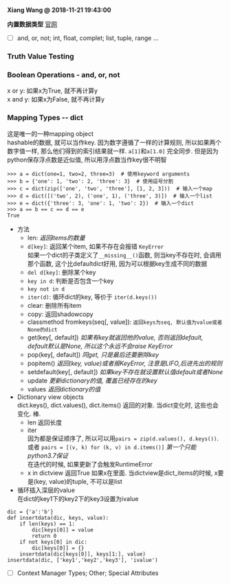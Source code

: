 **Xiang Wang @ 2018-11-21 19:43:00**

**内置数据类型**
[官网](https://docs.python.org/3/library/stdtypes.html#)

* [ ] and, or, not; int, float, complet; list, tuple, range ...

### Truth Value Testing

### Boolean Operations - and, or, not
x or y: 如果x为True, 就不再计算y  
x and y: 如果x为False, 就不再计算y

### Mapping Types -- dict
这是唯一的一种mapping object  
hashable的数据, 就可以当作key. 因为数字遵循了一样的计算规则, 所以如果两个数字值一样, 那么他们得到的索引结果就一样. `a[1]`和`a[1.0]` 完全同步. 但是因为python保存浮点数是近似值, 所以用浮点数当作key很不明智
```
>>> a = dict(one=1, two=2, three=3)  # 使用keyword arguments
>>> b = {'one': 1, 'two': 2, 'three': 3}  # 使用逗号分割
>>> c = dict(zip(['one', 'two', 'three'], [1, 2, 3]))  # 输入一个map
>>> d = dict([('two', 2), ('one', 1), ('three', 3)])  # 输入一个list
>>> e = dict({'three': 3, 'one': 1, 'two': 2})  # 输入一个dict
>>> a == b == c == d == e
True
```
* 方法
    * len: *返回items的数量*
    * `d[key]`: 返回某个item, 如果不存在会报错 `KeyError`  
    如果一个dict的子类定义了`__missing__()`函数, 则当key不存在时, 会调用那个函数, 这个比defaultdict好用, 因为可以根据key生成不同的数据
    * `del d[key]`: 删除某个key
    * `key in d`: 判断是否包含一个key
    * `key not in d`
    * `iter(d)`: 循环dict的key, 等价于 `iter(d.keys())`
    * clear: 删除所有item
    * copy: 返回shadowcopy
    * classmethod fromkeys(seq[, value]): `返回keys为seq, 默认值为value或者None的dict`
    * get(key[, default]) *如果有key就返回他的value, 否则返回default, default默认是None, 所以这个永远不会raise KeyError*
    * pop(key[, default]) *同get, 只是最后还要删除key*
    * popitem() *返回(key, value)或者报KeyError, 注意是LIFO,后进先出的规则*
    * setdefault(key[, default]) *如果key不存在就设置默认值default或者None*
    * update *更新dictionary的值, 覆盖已经存在的key*
    * values *返回dictionary的值*
* Dictionary view objects  
dict.keys(), dict.values(), dict.items() 返回的对象. 当dict变化时, 这些也会变化. 棒.
    * len 返回长度
    * iter  
    因为都是保证顺序了, 所以可以用`pairs = zip(d.values(), d.keys())`. 或者 `pairs = [(v, k) for (k, v) in d.items()]`  *第一个只能python3.7保证*  
    在迭代的时候, 如果更新了会触发RuntimeError
    * x in dictview
    返回True 如果x在里面. 当dictview是dict_items的时候, x要是(key, value)的tuple, 不可以是list
* 循环插入深层的value  
在dict的key1下的key2下的key3设置为ivalue  
```
dic = {'a':'b'}
def insertdata(dic, keys, value):
    if len(keys) == 1:
        dic[keys[0]] = value
        return 0
    if not keys[0] in dic:
        dic[keys[0]] = {}
    insertdata(dic[keys[0]], keys[1:], value)
insertdata(dic, ['key1','key2','key3'], 'ivalue')
```
* [ ] Context Manager Types; Other; Special Attributes
